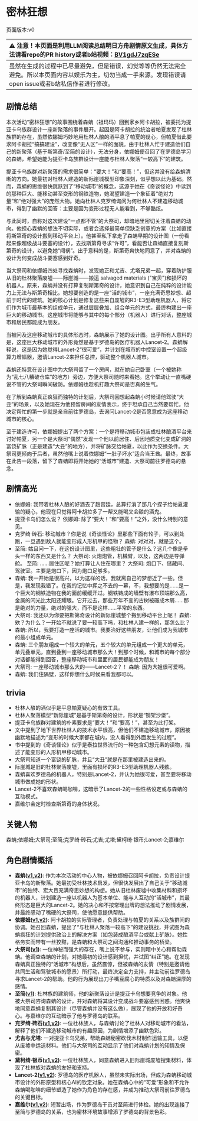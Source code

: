 # 密林狂想
页面版本:v0
 

| :warning: 注意！本页面是利用LLM阅读总结明日方舟剧情原文生成，具体方法请看repo的PR history或者b站视频：[BV1gdJ7zqESe](https://www.bilibili.com/video/BV1gdJ7zqESe/)         |
|:----------------------------|
| 虽然在生成的过程中已尽量避免，但是错误，幻觉等等仍然无法完全避免。所以本页面内容以娱乐为主，切勿当成一手来源。发现错误请open issue或者b站私信作者进行修改。|



## 剧情总结
本次活动“密林狂想”的故事围绕着森蚺（祖玛玛）回到家乡阿卡胡拉，被委托为提亚卡乌族群设计一座新聚落的事件展开。起因是阿卡胡拉的统治者帕夏发现了杜林族群的存在，虽然依娜姆巧妙地用杜林人酿的酒平息了帕夏的疑心，但帕夏借此要求阿卡胡拉“搞搞建设”，改变像“无人区”一样的面貌。由于杜林人忙于建造他们自己的新聚落（基于斯第奇/至简的设计），无法分身，依娜姆便召回了在罗德岛学习的森蚺，希望她能为提亚卡乌族群设计一座能与杜林人聚落“一较高下”的建筑。

提亚卡乌族群对新聚落的需求很简单：“要大！”和“要高！”，但这并没有给森蚺清晰的方向。她最初对杜林人建造的新际崖城模型印象深刻，似乎想以此为基础。然而，森蚺的思维很快跳跃到了“移动城市”的概念，这源于她在《奇谈怪论》中读到的那种巨大、能移动甚至变形的钢铁造物，她渴望建造一个象征着“绝对力量”和“绝对强大”的庞然大物。她向杜林人克罗绮询问为何杜林人不建造移动城市，得到了幽默的回答：主要是因为变形过程无人能看到，不够酷炫。

与此同时，自称对这次建设“一点都不管”的大祭司，却暗地里密切关注着森蚺的动向。他担心森蚺的想法不切实际，或者会选择最简单但缺乏创意的方案（比如直接将斯第奇的设计搬到移动平台上）。他甚至私下拿走了森蚺早期的设计图（一份看起来像超级战斗要塞的设计），去找斯第奇寻求“许可”，看能否让森蚺直接复刻斯第奇的设计，以避免她“闯祸”。出乎意料的是，斯第奇爽快地同意了，并对森蚺的设计为何变成战斗要塞感到好奇。

当大祭司和依娜姆四处寻找森蚺时，发现她正和尤吉、尤塔兄弟一起，穿着防护服从旧的杜林聚落废墟——际崖城——搬运 salvaged materials ("宝贝")和损坏的机器人。原来，森蚺并没有打算复制斯第奇的设计，她意识到自己在纯粹的设计能力上无法与斯第奇相比。她想要创造的是一座“活的城市”，一座充满奇思妙想、超前于时代的建筑。她的核心计划是修复这些来自废墟的R3-E3型助理机器人，将它们作为城市最基本的组成单元，通过层层叠加、组合单元的方式，最终构建出一座巨大的移动城市。这座城市将能够与其中的每个部分（机器人）进行对话，整座城市和居民都能成为朋友。

当被问及这座移动城市的具体形态时，森蚺展示了她的设计图。出乎所有人意料的是，这座巨大移动城市的外形竟然是基于罗德岛的医疗机器人Lancet-2。森蚺解释说，这是因为她觉得Lancet-2“很可爱”，并计划在城市的中控室设置一个超级算力增幅器，邀请Lancet-2来担任总控，驱动整个机器人城市。

森蚺还特意在设计图中为大祭司留了一个房间，就在她自己卧室（一个被她称为“乱七八糟破仓库”的地方）旁边，方便大祭司随时来看她。这个举动让一直嘴硬说不管的大祭司瞬间破防。依娜姆也趁机打趣大祭司是否真的生气。

在了解到森蚺真正疯狂而独特的计划后，大祭司回想起森蚺小时候请他驾驶“大丑”的场景，以及她现在为他预留房间的友情表示，终于坦承自己当然要帮忙。他决定帮忙的第一步就是亲自前往罗德岛，去询问Lancet-2是否愿意成为这座移动城市的核心。

至于建造许可，依娜姆提出了两个方案：一个是将移动城市包装成杜林酿酒平台来讨好帕夏，另一个是大祭司“偶然”发现一个他以前居住、后因地质变化变成矿洞的富饶矿脉（正是建造“大丑”的地方），并将矿脉交给帕夏，以此作为交换条件。大祭司更倾向于后者，虽然他嘴上说着依娜姆“一肚子坏水”适合当王酋。最终，故事在此告一段落，留下了森蚺即将开始她的“活城市”建造、大祭司前往罗德岛的悬念。
## 剧情高光
*   依娜姆: 我带着杜林人酿的好酒去了趟宫廷，总算打消了那几个探子给帕夏灌输的疑心，他现在只觉得阿卡胡拉多了一帮又能喝又会酿的酒鬼。
*   提亚卡乌们怎么说？
    依娜姆: 除了“要大！”和“要高！”之外，没什么特别的意见。
*   克罗绮·砖石: 移动城市？你是说《奇谈怪论》里那些下面有轮子，可以到处跑，一旦遇到敌人就能变形成人形机甲的怪物？
    森蚺: 对对对，就是这个。
*   至简: 姑且问一下，在这份设计图里，这些粗壮的管子是什么？这几个像是拳头一样的东西又是什么？
    大祭司: 火炮炮管，机械臂，以及，这两边是导弹舱。
    至简: ......居住区呢？她打算让人住在哪里？
    大祭司: 炮口下、储藏间、驾驶室。主要是炮口下，因为炮口足够多。
*   森蚺: 我一开始是很高兴，以为这样的话，我就离自己的梦想近了一些。但是，我发现我错了。在我的记忆中挥之不去的一幕，不，我想要的是......是一个巨大的钢铁造物在我的面前缓缓开过。钢铁铸成的墙壁有瀑布顶端那么高，金属的闪光比太阳还耀眼。它开过去，那些万年不变的古树被碾成木屑......那是绝对的力量，绝对的强大，而不是这样......平常的东西。
*   大祭司: 我还以为你要把斯第奇设计的新际崖城整个搬到移动平台上呢！
    森蚺: 欸？为什么？一开始不就说了要一较高下吗，和杜林人建一样的，那怎么比？
*   森蚺: 所以，我要打造一座活的城市。我要治好这些朋友，让他们成为我城市的最小组成单元。
*   森蚺: 三个朋友组成一个较大的单元，五个较大的单元组成一个更大的单元，单元叠单元，直到叠到一座移动城市那么大！到那个时候，和城市的每个部分对话都能得到回答，整座移动城市和里面的居民都能成为朋友！
*   大祭司: 一座移动城市那么大的——Lancet-2？！
    森蚺: 因为大姐很可爱啊。
*   森蚺: 我们住隔壁，这样你想什么时候来看我都可以。
## trivia
*   杜林人酿的酒似乎是平息帕夏疑心的有效工具。
*   杜林人聚落模型“新际崖城”是基于斯第奇的设计，形状是“钢架沙堡”。
*   提亚卡乌族群对建筑的朴素要求是“要大！”和“要高！”，甚至为此打架。
*   文中提到了地下世界杜林人的技术水平很高，但他们不建造移动城市，原因被幽默地描述为“变形的时候大家都在城内，没人看得到外面发生的过程”。
*   书中提到的《奇谈怪论》似乎是泰拉世界流行的一种包含幻想元素的读物，描述了能变形的人形机甲移动城市。
*   大祭司知道一个富饶的矿脉，并且“大丑”就是在那里被建造出来的。
*   际崖城是旧的杜林聚落废墟，里面有损坏的R3-E3型助理机器人残骸。
*   森蚺喜欢罗德岛的机器人，特别是Lancet-2，并认为她很可爱，甚至要将移动城市做成她的形状。
*   Lancet-2不喜欢森蚺喝咖啡，这暗示了Lancet-2的一些性格设定或与森蚺的互动模式。
*   嘉维尔会定时检查斯第奇的身体状况。
## 关键人物
森蚺;依娜姆;大祭司;至简;克罗绮·砖石;尤吉;尤塔;黛柯绮·银币;Lancet-2;嘉维尔
## 角色剧情概括
-   **森蚺([v1](../chars/char_416_zumama.md),[v2](../char_v3/char_416_zumama.md))**: 作为本次活动的中心人物，被依娜姆召回阿卡胡拉，负责设计提亚卡乌的新聚落。她最初受杜林技术启发，但很快发展出了自己关于“移动城市”的独特、宏大且充满奇思妙想的构想。她从旧杜林废墟中收集材料和损坏的机器人，计划建造一座以机器人为基本单位、能与人互动的“活城市”，其最终形态是巨大的Lancet-2。她的决心和不按常理出牌的想法推动了剧情发展，并最终感动了嘴硬的大祭司，使他愿意提供帮助。
-   **依娜姆([v1](../chars/extended_char_yi_na_mu.md),[v2](../char_v3/extended_char_yi_na_mu.md))**: 阿卡胡拉的实际管理者，负责处理与帕夏的关系以及族群间的协调。她召回森蚺，提出了“与杜林人聚落一较高下”的建设挑战，并试图为森蚺疯狂的计划提供政治上的解决方案（如包装成酿酒平台或献上矿脉）。她性格务实而带有一丝狡黠，是森蚺和大祭司之间沟通和推动事务的桥梁。
-   **大祭司([v1](../chars/extended_char_da_ji_si.md))**: 一位神秘而强大的存在，嘴上说不参与，实则暗中关心和帮助森蚺。他调查森蚺的计划，对她最初的设计感到担忧，并试图“纠正”她。在发现森蚺真正独特的“活城市”构想后，虽然震惊，但被森蚺的友情（特别是邀请他共同生活和驾驶城市的愿景）所打动，最终决定全力支持，并主动前往罗德岛寻求Lancet-2的帮助。他的行为展现出刀子嘴豆腐心的特质以及对森蚺深厚的感情。
-   **至简([v1](../chars/char_4054_malist.md))**: 杜林族的建筑师，他的新聚落设计是提亚卡乌想要竞争的对象。他被大祭司咨询森蚺的设计，并对森蚺将其设计变成战斗要塞感到困惑。他爽快地同意森蚺复制其设计（尽管森蚺并没有这么做），展现了他的开放和好奇心。与嘉维尔的互动暗示了他与罗德岛的联系。
-   **克罗绮·砖石([v1](../chars/extended_char_2cc593.md),[v2](../char_v3/extended_char_2cc593.md))**: 一位杜林族人，与森蚺讨论了杜林人对移动城市的看法，解释了他们不建造移动城市的有趣原因，为剧情增添了幽默色彩。
-   **尤吉与尤塔**: 一对提亚卡乌兄弟，帮助森蚺秘密砍伐木材制作运输工具，以便从废墟中运送材料。他们与大祭司的互动显示了他们对森蚺计划的知情及保密。
-   **黛柯绮·银币([v1](../chars/extended_char_7aec75.md),[v2](../char_v3/extended_char_7aec75.md))**: 一位杜林族人，同意森蚺进入旧际崖城废墟搜集材料，体现了杜林族对森蚺的友好和支持。
-   **Lancet-2([v1](../chars/char_285_medic2.md),[v2](../char_v3/char_285_medic2.md))**: 罗德岛的医疗机器人，虽然未实际出场，但成为森蚺移动城市设计的外形原型和核心AI的钦定对象。她在森蚺心中的“可爱”形象和不允许森蚺喝咖啡的细节塑造了她作为角色的存在感，并成为推动大祭司前往罗德岛的关键目标。
-   **嘉维尔([v1](../chars/char_187_ccheal.md),[v2](../char_v3/char_187_ccheal.md))**: 短暂出场，作为罗德岛干员对至简进行体检。她的出现连接了至简与罗德岛的关系，也为密林环境故事增添了罗德岛的背景色彩。